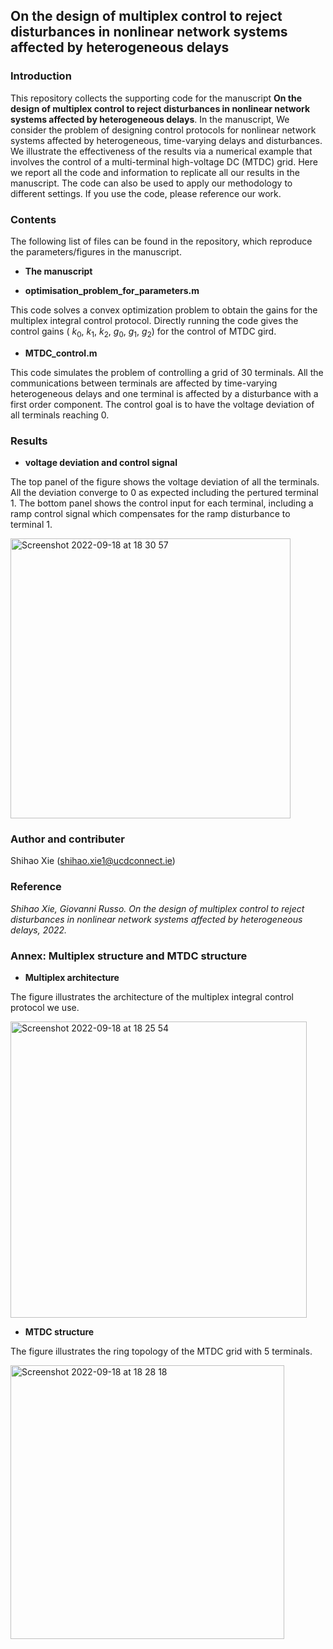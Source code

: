 ## On the design of multiplex control to reject disturbances in nonlinear network systems affected by heterogeneous delays
### Introduction
This repository collects the supporting code for the manuscript **On the design of multiplex control to reject disturbances in nonlinear network systems affected by heterogeneous delays**. In the manuscript, We consider the problem of designing control protocols for nonlinear network systems affected by heterogeneous, time-varying delays and disturbances. We illustrate the effectiveness of the results via a numerical example that involves the control of a multi-terminal high-voltage DC (MTDC) grid. Here we report all the code and information to replicate all our results in the manuscript. The code can also be used to apply our methodology to different settings. If you use the code, please reference our work.

### Contents
The following list of files can be found in the repository, which reproduce the parameters/figures in the manuscript.
- **The manuscript**


- **optimisation_problem_for_parameters.m**

This code solves a convex optimization problem to obtain the gains for the multiplex integral control protocol. Directly running the code gives the control gains ( $k_0$, $k_1$, $k_2$, $g_0$, $g_1$, $g_2$) for the control of MTDC gird.


- **MTDC_control.m**

This code simulates the problem of controlling a grid of 30 terminals. All the communications between terminals are affected by time-varying heterogeneous delays and one terminal is affected by a disturbance with a first order component. The control goal is to have the voltage deviation of all terminals reaching $0$.





### Results

- **voltage deviation and control signal**

The top panel of the figure shows the voltage deviation of all the terminals. All the deviation converge to $0$ as expected including the pertured terminal $1$. The bottom panel shows the control input for each terminal, including a ramp control signal which compensates for the ramp disturbance to terminal $1$.

<img width="448" alt="Screenshot 2022-09-18 at 18 30 57" src="https://user-images.githubusercontent.com/55105896/190920583-4b7d2bb9-5455-44a4-8282-768ce777b98b.png">



### Author and contributer
Shihao Xie (shihao.xie1@ucdconnect.ie)

### Reference
*Shihao Xie, Giovanni Russo. On the design of multiplex control to reject disturbances in nonlinear network systems affected by heterogeneous delays, 2022.*

### Annex: Multiplex structure and MTDC structure

- **Multiplex architecture**

The figure illustrates the architecture of the multiplex integral control protocol we use.

<img width="474" alt="Screenshot 2022-09-18 at 18 25 54" src="https://user-images.githubusercontent.com/55105896/190920398-c4525697-0800-44b8-8583-2dbffbef57e2.png">

- **MTDC structure**

The figure illustrates the ring topology of the MTDC grid with $5$ terminals.

<img width="438" alt="Screenshot 2022-09-18 at 18 28 18" src="https://user-images.githubusercontent.com/55105896/190920473-5b6e59bd-3dce-447a-b512-270fd618a7d5.png">



